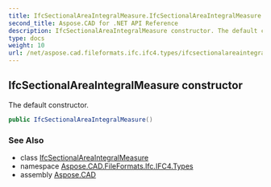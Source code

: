 ```yaml
---
title: IfcSectionalAreaIntegralMeasure.IfcSectionalAreaIntegralMeasure
second_title: Aspose.CAD for .NET API Reference
description: IfcSectionalAreaIntegralMeasure constructor. The default constructor
type: docs
weight: 10
url: /net/aspose.cad.fileformats.ifc.ifc4.types/ifcsectionalareaintegralmeasure/ifcsectionalareaintegralmeasure/
---
```

## IfcSectionalAreaIntegralMeasure constructor

The default constructor.

```csharp
public IfcSectionalAreaIntegralMeasure()
```

### See Also

* class [IfcSectionalAreaIntegralMeasure](../)
* namespace [Aspose.CAD.FileFormats.Ifc.IFC4.Types](../../ifcsectionalareaintegralmeasure/)
* assembly [Aspose.CAD](../../../)


